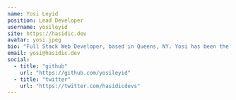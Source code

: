 ```yaml
---
name: Yosi Leyid
position: Lead Developer
username: yosileyid
site: https://hasidic.dev
avatar: yosi.jpeg
bio: "Full Stack Web Developer, based in Queens, NY. Yosi has been the main one contributing to the project and filing all the paperwork to organize as a business. He is also the lead maintainer of the @hasidicdevs repositories on GitHub"
email: yosi@hasidic.dev
social:
  - title: "github"
    url: "https://github.com/yosileyid"
  - title: "twitter"
    url: "https://twitter.com/hasidicdevs"
---
```

